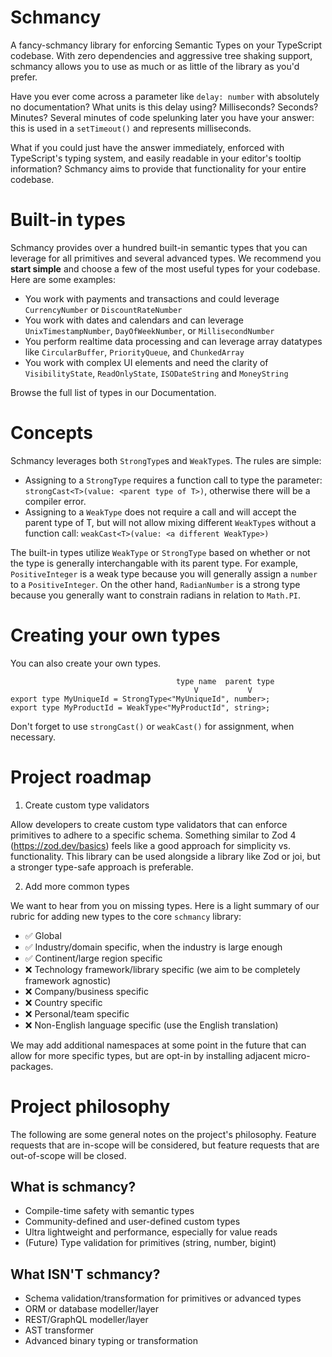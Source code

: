 # Schmancy

A fancy-schmancy library for enforcing Semantic Types on your TypeScript codebase. With zero dependencies and aggressive tree shaking support, schmancy allows you to use as much or as little of the library as you'd prefer.

Have you ever come across a parameter like `delay: number` with absolutely no documentation? What units is this delay using? Milliseconds? Seconds? Minutes? Several minutes of code spelunking later you have your answer: this is used in a `setTimeout()` and represents milliseconds.

What if you could just have the answer immediately, enforced with TypeScript's typing system, and easily readable in your editor's tooltip information? Schmancy aims to provide that functionality for your entire codebase.

# Built-in types

Schmancy provides over a hundred built-in semantic types that you can leverage for all primitives and several advanced types. We recommend you **start simple** and choose a few of the most useful types for your codebase. Here are some examples:

- You work with payments and transactions and could leverage `CurrencyNumber` or `DiscountRateNumber`
- You work with dates and calendars and can leverage `UnixTimestampNumber`, `DayOfWeekNumber`, or `MillisecondNumber`
- You perform realtime data processing and can leverage array datatypes like `CircularBuffer`, `PriorityQueue`, and `ChunkedArray`
- You work with complex UI elements and need the clarity of `VisibilityState`, `ReadOnlyState`, `ISODateString` and `MoneyString`

Browse the full list of types in our Documentation.

# Concepts

Schmancy leverages both `StrongType`s and `WeakType`s. The rules are simple:

- Assigning to a `StrongType` requires a function call to type the parameter: `strongCast<T>(value: <parent type of T>)`, otherwise there will be a compiler error.
- Assigning to a `WeakType` does not require a call and will accept the parent type of T, but will not allow mixing different `WeakType`s without a function call: `weakCast<T>(value: <a different WeakType>)`

The built-in types utilize `WeakType` or `StrongType` based on whether or not the type is generally interchangable with its parent type. For example, `PositiveInteger` is a weak type because you will generally assign a `number` to a `PositiveInteger`. On the other hand, `RadianNumber` is a strong type because you generally want to constrain radians in relation to `Math.PI`.


# Creating your own types

You can also create your own types.
```
                                     type name  parent type
                                         V           V     
export type MyUniqueId = StrongType<"MyUniqueId", number>; 
export type MyProductId = WeakType<"MyProductId", string>; 
```

Don't forget to use `strongCast()` or `weakCast()` for assignment, when necessary.


# Project roadmap

1. Create custom type validators

Allow developers to create custom type validators that can enforce primitives to adhere to a specific schema. Something similar to Zod 4 (https://zod.dev/basics) feels like a good approach for simplicity vs. functionality. This library can be used alongside a library like Zod or joi, but a stronger type-safe approach is preferable.

2. Add more common types

We want to hear from you on missing types. Here is a light summary of our rubric for adding new types to the core `schmancy` library:

- ✅ Global
- ✅ Industry/domain specific, when the industry is large enough
- ✅ Continent/large region specific
- ❌ Technology framework/library specific (we aim to be completely framework agnostic)
- ❌ Company/business specific
- ❌ Country specific
- ❌ Personal/team specific
- ❌ Non-English language specific (use the English translation)

We may add additional namespaces at some point in the future that can allow for more specific types, but are opt-in by installing adjacent micro-packages.


# Project philosophy

The following are some general notes on the project's philosophy. Feature requests that are in-scope will be considered, but feature requests that are out-of-scope will be closed.

## What is schmancy?

- Compile-time safety with semantic types
- Community-defined and user-defined custom types
- Ultra lightweight and performance, especially for value reads
- (Future) Type validation for primitives (string, number, bigint)

## What ISN'T schmancy?

- Schema validation/transformation for primitives or advanced types
- ORM or database modeller/layer
- REST/GraphQL modeller/layer
- AST transformer
- Advanced binary typing or transformation
